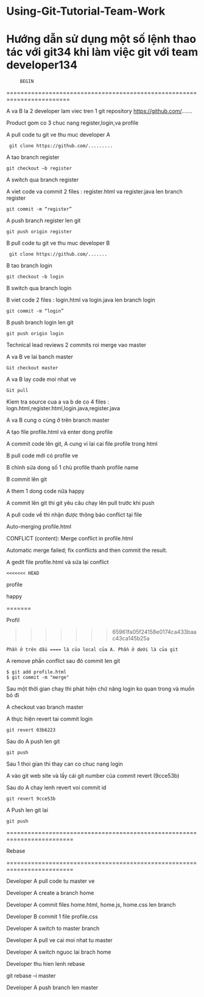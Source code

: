 # Using-Git-Tutorial-Team-Work
Hướng dẫn sử dụng một số lệnh thao tác với git34 khi làm việc git với team developer134
========================================================================

	     BEGIN
	     
========================================================================

A va B la 2 developer lam viec tren 1 git repository https://github.com/.......

Product gom co 3 chuc nang register,login,va profile

A pull code tu git ve thu muc developer A

	 git clone https://github.com/.........
	 
A tao branch register

	git checkout –b register
	
A switch qua branch register

A viet code va commit 2 files : register.html va register.java len branch register

	git commit -m “register”
	
A push branch register len  git

	git push origin register
	
B pull code tu git ve thu muc developer B

	 git clone https://github.com/.......
	 
B tao branch login

	git checkout –b login
	
B switch qua branch login

B viet code 2 files : login.html va login.java len branch login

	git commit -m “login”
	
B push branch login len git

	git push origin login
	
Technical lead reviews 2 commits roi merge vao master

A va B ve lai banch master

	Git checkout master
	
A va B lay code moi nhat ve

	Git pull
	
Kiem tra source cua a va b de co 4 files : logn.html,register.html,login.java,register.java

A va B cung o cùng ở trên branch master

A tạo file profile.html và enter dong profile

A commit code lên git, A cung vi lai cai file profile trong html

B pull code mới có profile ve

B chỉnh sửa dong số 1 chủ profile thanh profile name

B commit lên git

A them 1 dong code nữa happy

A commit lên git thi git yêu câu chạy lên pull trước khi push

A pull code về thì nhận được thông báo conflict tại file 

Auto-merging profile.html

CONFLICT (content): Merge conflict in profile.html

Automatic merge failed; fix conflicts and then commit the result.


A gedit file profile.html và sửa lại conflict

	<<<<<<< HEAD
	
profile

happy

=======

Profil

>>>>>>> 65961fa05f24158e0174ca433baac43ca145b25a

	Phần ở trên dấu ==== là của local của A. Phần ở dưới là của git
	
A remove phần conflict sau đó commit len git

	$ git add profile.html
	$ git commit -m "merge"

Sau một thời gian chaỵ thì phát hiện chứ năng login ko quan trong và muốn bỏ đi

A checkout vao branch master

A thực hiện revert tai commit login

	git revert 03b6223
	
Sau do A push len git

	git push 
	
Sau 1 thoi gian thi thay can co chuc nang login

A vào git web site và lấy cái git number của commit revert (9cce53b)
	
Sau do A chay lenh revert voi commit id

	git revert 9cce53b
	
A Push len git lai

	git push
	
=========================================================================

Rebase 

=========================================================================


Developer A pull code tu master ve

Developer A create a branch home

Developer A commit files home.html, home.js, home.css len branch

Developer B commit 1 file profile.css

Developer A switch to master branch

Developer A pull ve cai moi nhat tu master

Developer A switch nguoc lai brach home

Developer thu hien lenh rebase

git rebase –i master

Developer A push branch len master


